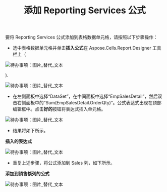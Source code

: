 ﻿---
title: 添加 Reporting Services 公式
type: docs
weight: 30
url: /zh/reportingservices/adding-reporting-services-formulas/
---
要将 Reporting Services 公式添加到表格数据单元格，请按照以下步骤操作：

- 选中表格数据单元格并单击**插入公式**在 Aspose.Cells.Report.Designer 工具栏上（

![待办事项：图片_替代_文本](adding-reporting-services-formulas_1.png)

).

![待办事项：图片_替代_文本](adding-reporting-services-formulas_2.png)




- 在左侧面板中选择“DataSet”，在中间面板中选择“EmpSalesDetail”，然后双击右侧面板中的“Sum(EmpSalesDetail.OrderQty)”。公式表达式出现在顶部编辑框中。点击**好的**按钮将表达式插入单元格。

![待办事项：图片_替代_文本](adding-reporting-services-formulas_3.png)

- 结果将如下所示。


**插入的表达式** 

![待办事项：图片_替代_文本](adding-reporting-services-formulas_4.png)

- 重复上述步骤，将公式添加到 Sales 列，如下所示。

**添加到销售额列的公式** 

![待办事项：图片_替代_文本](adding-reporting-services-formulas_5.png)
